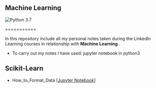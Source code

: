 ## Machine Learning

![Python 3.7](https://img.shields.io/badge/Python-3.7-blue.svg)

===========

In this repository include all my personal notes taken during the LinkedIn Learning courses in relationship with **Machine Learning** . 

* To carry out my notes I have used: jupyter notebook in python3

## Scikit-Learn


- How_to_Format_Data [[Jupyter Notebook](Scikit-Learn/Files/._02_02_How_to_Format_Data.ipynb)]

